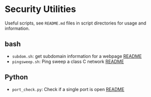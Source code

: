 # Security Utilities

Useful scripts, see `README.md` files in script directories for usage and information.

## bash

*   `subdom.sh`: get subdomain information for a webpage [README](bash/subdom/README.md)
*   `pingsweep.sh`: Ping sweep a class C network [README](bash/pingsweep/README.md)

## Python

*   `port_check.py`: Check if a single port is open [README](python/port_check/README.md) 
